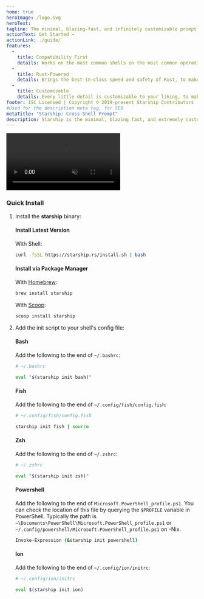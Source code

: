 ```yaml
---
home: true
heroImage: /logo.svg
heroText:
tagline: The minimal, blazing-fast, and infinitely customizable prompt for any shell!
actionText: Get Started →
actionLink: ./guide/
features:
  - 
    title: Compatibility First
    details: Works on the most common shells on the most common operating systems. Use it everywhere!
  - 
    title: Rust-Powered
    details: Brings the best-in-class speed and safety of Rust, to make your prompt as quick and reliable as possible.
  - 
    title: Customizable
    details: Every little detail is customizable to your liking, to make this prompt as minimal or feature-rich as you'd like it to be.
footer: ISC Licensed | Copyright © 2019-present Starship Contributors
#Used for the description meta tag, for SEO
metaTitle: "Starship: Cross-Shell Prompt"
description: Starship is the minimal, blazing fast, and extremely customizable prompt for any shell! Shows the information you need, while staying sleek and minimal. Quick installation available for Bash, Fish, ZSH, Ion, and PowerShell.
---
```


<div class="center">
  <video class="demo-video" muted autoplay loop playsinline>
    <source src="/demo.webm" type="video/webm">
    <source src="/demo.mp4" type="video/mp4">
  </video>
</div>

### Quick Install

1. Install the **starship** binary:


   #### Install Latest Version

   With Shell:

   ```sh
   curl -fsSL https://starship.rs/install.sh | bash
   ```


   #### Install via Package Manager

   With [Homebrew](https://brew.sh/):

   ```sh
   brew install starship
   ```

   With [Scoop](https://scoop.sh):

   ```powershell
   scoop install starship
   ```

1. Add the init script to your shell's config file:


   #### Bash

   Add the following to the end of `~/.bashrc`:

   ```sh
   # ~/.bashrc

   eval "$(starship init bash)"
   ```


   #### Fish

   Add the following to the end of `~/.config/fish/config.fish`:

   ```sh
   # ~/.config/fish/config.fish

   starship init fish | source
   ```


   #### Zsh

   Add the following to the end of `~/.zshrc`:

   ```sh
   # ~/.zshrc

   eval "$(starship init zsh)"
   ```


   #### Powershell

   Add the following to the end of `Microsoft.PowerShell_profile.ps1`. You can check the location of this file by querying the `$PROFILE` variable in PowerShell. Typically the path is `~\Documents\PowerShell\Microsoft.PowerShell_profile.ps1` or `~/.config/powershell/Microsoft.PowerShell_profile.ps1` on -Nix.

   ```sh
   Invoke-Expression (&starship init powershell)
   ```


   #### Ion

   Add the following to the end of `~/.config/ion/initrc`:

   ```sh
   # ~/.config/ion/initrc

   eval $(starship init ion)
   ```
